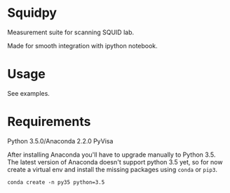# Squidpy
Measurement suite for scanning SQUID lab.

Made for smooth integration with ipython notebook.

# Usage
See examples.

# Requirements
Python 3.5.0/Anaconda 2.2.0
PyVisa

After installing Anaconda you'll have to upgrade manually to Python 3.5. The latest version of Anaconda doesn't support python 3.5 yet, so for now create a virtual env and install the missing packages using `conda` or `pip3`.

```
conda create -n py35 python=3.5
```
